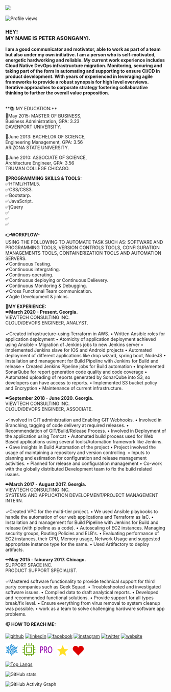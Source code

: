 ![](https://i.pinimg.com/originals/ff/d8/ec/ffd8ec1b52077a620112a4f5870fb9a7.jpg)

![Profile views](https://gpvc.arturio.dev/peter60626)  

### HEY! <br> MY NAME IS PETER ASONGANYI.

**I am a good communicator and motivator, able to work as part of a team but also under my own initiative. I am a person who is self-motivated, energetic hardworking and reliable. My current work experience includes Cloud Native DevOps infrastructure migration. Monitoring, securing and taking part of the form in automating and supporting to ensure CI/CD in product development. With years of experienced in leveraging agile frameworks to provide a robust synopsis for high level overviews. Iterative approaches to corporate strategy fostering collaborative thinking to further the overall value proposition.** <br>


<br>
**📚 MY EDUCATION:** <br>
📘May 2015: MASTER OF BUSINESS, <br>
  Business Administration, GPA: 3.23 <br>
  DAVENPORT UNIVERSITY. <br>
  
📗June 2013: BACHELOR OF SCIENCE, <br>
  Engineering Management, GPA: 3.56 <br>
  ARIZONA STATE UNIVERSITY. <br>

📕June 2010: ASSOCIATE OF SCIENCE, <br>
  Architecture Engineer, GPA: 3.56 <br>
  TRUMAN COLLEGE CHICAGO. <br>




**🎡PROGRAMMING SKILLS & TOOLS:** <br>
✅HTML/HTML5.<br>
✅CSS/CSS3.<br>
✅Bootstarp.<br>
✅JavaScript.<br>
✅jQuery<br>
✅ <br>
✅ <br>
✅ <br>

**👉WORKFLOW-** <br>
USING THE FOLLOWING TO AUTOMATE TASK SUCH AS: SOFTWARE AND PROGRAMMING TOOLS, VERSION CONTROLS TOOLS, CONFIGURATION MANAGEMENTS TOOLS, CONTAINERIZATION TOOLS AND AUTOMATION SERVERS. <br>
✔Continuous Testing.<br>
✔Continuous intergrating.<br>
✔Continuos operating.<br>
✔Continuous deploying or Continuous Delievery.<br>
✔Continuous Monitoring & Debugging.<br>
✔Cross Functional Team communication.<br>
✔Agile Development & jinkins.<br>




**🎡MY EXPERIENCE:**<br>
**✏March 2020 - Present. Georgia.** <br> VIEWTECH CONSULTING INC. <br> CLOUD/DEVOPS ENGINEER, ANALYST. <br>
<br>✓Created infrastructure-using Terraform in AWS. • Written Ansible roles for application deployment • Atomicity of application deployment achieved using Ansible • Migration of Jenkins jobs to new Jenkins server • Implemented Jenkins slave for IOS and Android projects • Automated deployment of different applications like drop wizard, spring boot, NodeJS • Installation and management for Build Pipeline with Jenkins for Build and release • Created Jenkins Pipeline jobs for Build automation • Implemented SonarQube for report generation code quality and code coverage • Automated uploading of reports generated by SonarQube into S3, so developers can have access to reports. • Implemented S3 bucket policy and Encryption • Maintenance of current infrastructure.


**✏September 2018 - June 2020. Georgia.** <br>VIEWTECH CONSULTING INC.<br> CLOUD/DEVOPS ENGINEER, ASSOCIATE. <br>
<br> ✓Involved in GIT administration and Enabling GIT Webhooks. • Involved in Branching, tagging of code delivery at required releases. • Recommendation of GIT/Build/Release Process. • Involved in Deployment of the application using Tomcat • Automated build process used for Web Based applications using several tools/Automation framework like Jenkins. • Gave insights in Build Automation of the project • Project involved the usage of maintaining a repository and version controlling. • Inputs to planning and estimation for configuration and release management activities. • Planned for release and configuration management • Co-work with the globally distributed Development team to fix the build related issues.

**✏March 2017 - August 2017. Georgia.** <br>VIEWTECH CONSULTING INC.<br>SYSTEMS AND APPLICATION DEVELOPMENT/PROJECT MANAGEMENT INTERN.<br>
<br> ✓Created VPC for the multi-tier project. • We used Ansible playbooks to handle the automation of our web applications and Terraform as IaC. • Installation and management for Build Pipeline with Jenkins for Build and release (with pipeline as a code). • Autoscaling of EC2 instances. Managing security groups, Routing Policies and ELB's. • Evaluating performance of EC2 instances, their CPU, Memory usage, Network Usage and suggested appropriate instance type for the same. • Used Artifactory to deploy artifacts.


**✏May 2015 - faburary 2017. Chicago.** <br>SUPPORT SPACE INC.<br>PRODUCT SUPPORT SPECIALIST.<br>
<br> ✓Mastered software functionality to provide technical support for third party companies such as Geek Squad. • Troubleshooted and investigated software issues. • Compiled data to draft analytical reports. • Developed and recommended functional solutions. • Provide support for all types break/fix level. • Ensure everything from virus removal to system cleanup was possible. • work as a team to solve challenging hardware software app problems.



**📪 HOW TO REACH ME:** <br>




[<img src='https://cdn.jsdelivr.net/npm/simple-icons@3.0.1/icons/github.svg' alt='github' height='40'>](https://github.com/peter60626)  [<img src='https://cdn.jsdelivr.net/npm/simple-icons@3.0.1/icons/linkedin.svg' alt='linkedin' height='40'>](https://www.linkedin.com/in/peter-asonganyi-02637244/)  [<img src='https://cdn.jsdelivr.net/npm/simple-icons@3.0.1/icons/facebook.svg' alt='facebook' height='40'>](https://www.facebook.com/facebook)  [<img src='https://cdn.jsdelivr.net/npm/simple-icons@3.0.1/icons/instagram.svg' alt='instagram' height='40'>](https://www.instagram.com/peter-asonganyi-02637244/)  [<img src='https://cdn.jsdelivr.net/npm/simple-icons@3.0.1/icons/twitter.svg' alt='twitter' height='40'>](https://twitter.com/AsonganyiPeter)  [<img src='https://cdn.jsdelivr.net/npm/simple-icons@3.0.1/icons/icloud.svg' alt='website' height='40'>](https://petsautomation.com/)  

<a href='https://archiveprogram.github.com/'><img src='https://raw.githubusercontent.com/acervenky/animated-github-badges/master/assets/acbadge.gif' width='40' height='40'></a> <a href='https://docs.github.com/en/developers'><img src='https://raw.githubusercontent.com/acervenky/animated-github-badges/master/assets/devbadge.gif' width='40' height='40'></a> <a href='https://github.com/pricing'><img src='https://raw.githubusercontent.com/acervenky/animated-github-badges/master/assets/pro.gif' width='40' height='40'></a> <a href='https://stars.github.com/'><img src='https://raw.githubusercontent.com/acervenky/animated-github-badges/master/assets/starbadge.gif' width='35' height='35'></a> <a href='https://docs.github.com/en/github/supporting-the-open-source-community-with-github-sponsors'><img src='https://raw.githubusercontent.com/acervenky/animated-github-badges/master/assets/sponsorbadge.gif' width='35' height='35'></a> 

[![Top Langs](https://github-readme-stats.vercel.app/api/top-langs/?username=peter60626)](https://github.com/anuraghazra/github-readme-stats)

![GitHub stats](https://github-readme-stats.vercel.app/api?username=peter60626&show_icons=true&count_private=true)  

![GitHub Activity Graph](https://activity-graph.herokuapp.com/graph?username=peter60626)  


